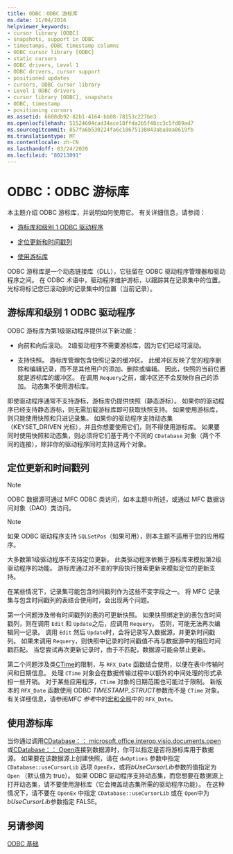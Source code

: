 ```yaml
---
title: ODBC：ODBC 游标库
ms.date: 11/04/2016
helpviewer_keywords:
- cursor library [ODBC]
- snapshots, support in ODBC
- timestamps, ODBC timestamp columns
- ODBC cursor library [ODBC]
- static cursors
- ODBC drivers, Level 1
- ODBC drivers, cursor support
- positioned updates
- cursors, ODBC cursor library
- Level 1 ODBC drivers
- cursor library [ODBC], snapshots
- ODBC, timestamp
- positioning cursors
ms.assetid: 6608db92-82b1-4164-bb08-78153c227be3
ms.openlocfilehash: 51524604cad34ace18ffda2b5f48cc3c5fd89ad7
ms.sourcegitcommit: 857fa6b530224fa6c18675138043aba9aa0619fb
ms.translationtype: MT
ms.contentlocale: zh-CN
ms.lasthandoff: 03/24/2020
ms.locfileid: "80213091"
---
```

# <a name="odbc-the-odbc-cursor-library"></a>ODBC：ODBC 游标库

本主题介绍 ODBC 游标库，并说明如何使用它。 有关详细信息，请参阅：

- [游标库和级别 1 ODBC 驱动程序](#_core_the_cursor_library_and_level_1_odbc_drivers)

- [定位更新和时间戳列](#_core_positioned_updates_and_timestamp_columns)

- [使用游标库](#_core_using_the_cursor_library)

ODBC 游标库是一个动态链接库（DLL），它驻留在 ODBC 驱动程序管理器和驱动程序之间。 在 ODBC 术语中，驱动程序维护游标，以跟踪其在记录集中的位置。 光标将标记您已滚动到的记录集中的位置（当前记录）。

##  <a name="cursor-library-and-level-1-odbc-drivers"></a><a name="_core_the_cursor_library_and_level_1_odbc_drivers"></a>游标库和级别 1 ODBC 驱动程序

ODBC 游标库为第1级驱动程序提供以下新功能：

- 向前和向后滚动。 2级驱动程序不需要游标库，因为它们已经可滚动。

- 支持快照。 游标库管理包含快照记录的缓冲区。 此缓冲区反映了您的程序删除和编辑记录，而不是其他用户的添加、删除或编辑。 因此，快照的当前位置就是游标库的缓冲区。 在调用 `Requery`之前，缓冲区还不会反映你自己的添加。 动态集不使用游标库。

即使驱动程序通常不支持游标，游标库仍提供快照（静态游标）。 如果你的驱动程序已经支持静态游标，则无需加载游标库即可获取快照支持。 如果使用游标库，则只能使用快照和只进记录集。 如果你的驱动程序支持动态集（KEYSET_DRIVEN 光标），并且你想要使用它们，则不得使用游标库。 如果要同时使用快照和动态集，则必须将它们基于两个不同的 `CDatabase` 对象（两个不同的连接），除非你的驱动程序同时支持这两个对象。

##  <a name="positioned-updates-and-timestamp-columns"></a><a name="_core_positioned_updates_and_timestamp_columns"></a>定位更新和时间戳列

> [!NOTE]
>  ODBC 数据源可通过 MFC ODBC 类访问，如本主题中所述，或通过 MFC 数据访问对象（DAO）类访问。

> [!NOTE]
>  如果 ODBC 驱动程序支持 `SQLSetPos`（如果可用），则本主题不适用于您的应用程序。

大多数第1级驱动程序不支持定位更新。 此类驱动程序依赖于游标库来模拟第2级驱动程序的功能。 游标库通过对不变的字段执行搜索更新来模拟定位的更新支持。

在某些情况下，记录集可能包含时间戳列作为这些不变字段之一。 将 MFC 记录集与包含时间戳列的表结合使用时，会出现两个问题。

第一个问题涉及带有时间戳列的表的可更新快照。 如果快照绑定到的表包含时间戳列，则在调用 `Edit` 和 `Update`之后，应调用 `Requery`。 否则，可能无法再次编辑同一记录。 调用 `Edit` 然后 `Update`时，会将记录写入数据源，并更新时间戳列。 如果未调用 `Requery`，则快照中记录的时间戳值不再与数据源中的相应时间戳匹配。 当您尝试再次更新记录时，由于不匹配，数据源可能会禁止更新。

第二个问题涉及类[CTime](../../atl-mfc-shared/reference/ctime-class.md)的限制，与 `RFX_Date` 函数结合使用，以便在表中传输时间和日期信息。 处理 `CTime` 对象会在数据传输过程中以额外的中间处理的形式承担一些开销。 对于某些应用程序，`CTime` 对象的日期范围也可能过于限制。 新版本的 `RFX_Date` 函数使用 ODBC *TIMESTAMP_STRUCT*参数而不是 `CTime` 对象。 有关详细信息，请参阅*MFC 参考*中的[宏和全局](../../mfc/reference/mfc-macros-and-globals.md)中的 `RFX_Date`。

##  <a name="using-the-cursor-library"></a><a name="_core_using_the_cursor_library"></a>使用游标库

当你通过调用[CDatabase：： microsoft.office.interop.visio.documents.open](../../mfc/reference/cdatabase-class.md#openex)或[CDatabase：： Open](../../mfc/reference/cdatabase-class.md#open)连接到数据源时，你可以指定是否将游标库用于数据源。 如果要在该数据源上创建快照，请在 `dwOptions` 参数中指定 `CDatabase::useCursorLib` 选项 `OpenEx`，或将*bUseCursorLib*参数的值指定为 `Open` （默认值为 true）。 如果 ODBC 驱动程序支持动态集，而您想要在数据源上打开动态集，请不要使用游标库（它会掩盖动态集所需的驱动程序功能）。 在这种情况下，请不要在 `OpenEx` 中指定 `CDatabase::useCursorLib` 或在 `Open`中为*bUseCursorLib*参数指定 FALSE。

## <a name="see-also"></a>另请参阅

[ODBC 基础](../../data/odbc/odbc-basics.md)
